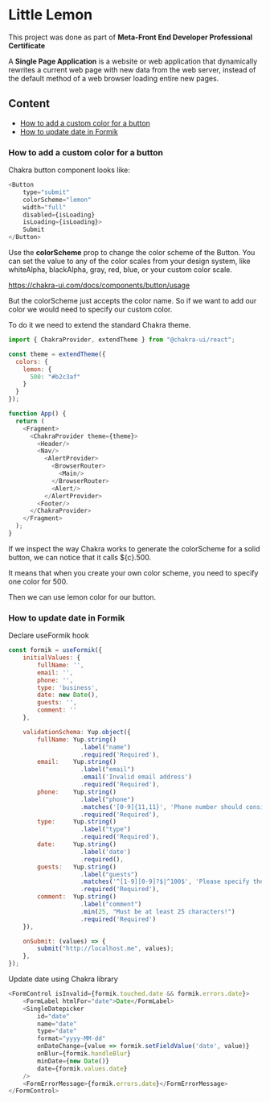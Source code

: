 # Little Lemon
This project was done as part of <b>Meta-Front End Developer Professional Certificate</b>

A <b>Single Page Application</b> is a website or web application that dynamically rewrites a current web page with new data from the web server, instead of the default method of a web browser loading entire new pages.

## Content
* [How to add a custom color for a button](#how-to-add-a-custom-color-for-a-button)
* [How to update date in Formik](#how-to-update-date-in-formik)

### How to add a custom color for a button

Chakra button component looks like:
```js
<Button
    type="submit"
    colorScheme="lemon"
    width="full"
    disabled={isLoading}
    isLoading={isLoading}>
    Submit
</Button>
```
Use the <b>colorScheme</b> prop to change the color scheme of the Button. You can set the value to any of the color scales from your design system, like whiteAlpha, blackAlpha, gray, red, blue, or your custom color scale.

https://chakra-ui.com/docs/components/button/usage

But the colorScheme just accepts the color name. So if we want to add our color we would need to specify our custom color.

To do it we need to extend the standard Chakra theme.
```js
import { ChakraProvider, extendTheme } from "@chakra-ui/react";

const theme = extendTheme({
  colors: {
    lemon: {
      500: "#b2c3af"
    }
  }
});

function App() {
  return (
    <Fragment>
      <ChakraProvider theme={theme}>
        <Header/>
        <Nav/>
          <AlertProvider>
            <BrowserRouter>
              <Main/>
            </BrowserRouter>
            <Alert/>
          </AlertProvider>
        <Footer/>
      </ChakraProvider>
    </Fragment>
  );
}
```

If we inspect the way Chakra works to generate the colorScheme for a solid button, we can notice that it calls ${c}.500.

It means that when you create your own color scheme, you need to specify one color for 500.

Then we can use lemon color for our button.

### How to update date in Formik

Declare useFormik hook
```js
const formik = useFormik({
    initialValues: {
        fullName: '',
        email: '',
        phone: '',
        type: 'business',
        date: new Date(),
        guests: '',
        comment: ''
    },

    validationSchema: Yup.object({
        fullName: Yup.string()
                    .label("name")
                    .required('Required'),
        email:    Yup.string()
                    .label("email")
                    .email('Invalid email address')
                    .required('Required'),
        phone:    Yup.string()
                    .label("phone")
                    .matches('[0-9]{11,11}', 'Phone number should consist of 11 numbers')
                    .required('Required'),
        type:     Yup.string()
                    .label("type")
                    .required('Required'),
        date:     Yup.string()
                    .label('date')
                    .required(),
        guests:   Yup.string()
                    .label("guests")
                    .matches('^[1-9][0-9]?$|^100$', 'Please specify the amount of guests from 1 to 100')
                    .required('Required'),
        comment:  Yup.string()
                    .label("comment")
                    .min(25, "Must be at least 25 characters!")
                    .required('Required')
    }),

    onSubmit: (values) => {
        submit("http://localhost.me", values);
    },
});
```

Update date using Chakra library
```js
<FormControl isInvalid={formik.touched.date && formik.errors.date}>
    <FormLabel htmlFor="date">Date</FormLabel>
    <SingleDatepicker
        id="date"
        name="date"
        type="date"
        format="yyyy-MM-dd"
        onDateChange={value => formik.setFieldValue('date', value)}
        onBlur={formik.handleBlur}
        minDate={new Date()}
        date={formik.values.date}
    />
    <FormErrorMessage>{formik.errors.date}</FormErrorMessage>
</FormControl>
```